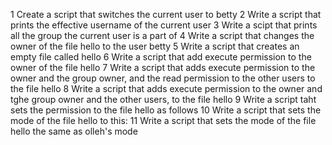 1 Create a script that switches the current user to betty
2 Write a script that prints the effective username of the current user
3 Write a scipt that prints all the group the current user is a part of
4 Write a script that changes the owner of the file hello to the user betty
5 Write a script that creates an empty file called hello
6 Write a script that add execute permission to the owner of the file hello
7 Write a script that adds execute permission to the owner and the group owner, and the read permission to the other users to the file hello
8 Write a script that adds execute permission to the owner and tghe group owner and the other users, to the file hello
9 Write a script taht sets the permission to the file hello as follows
10 Write a script that sets the mode of the file hello to this:
11 Write a script that sets the mode of the file hello the same as olleh's mode

